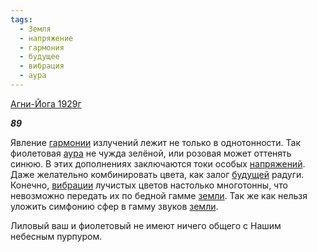 ```yaml
---
tags:
  - Земля
  - напряжение
  - гармония
  - будущее
  - вибрация
  - аура
---
```

[Агни-Йога 1929г](https://127.0.0.1:4002/agni/1929)

___89___

Явление [гармонии](../../../tags/#гармония) излучений лежит не только в однотонности. Так фиолетовая [аура](../../../tags/#аура) не чужда зелёной, или розовая может оттенять синюю. В этих дополнениях заключаются токи особых [напряжений](../../../tags/#напряжение). Даже желательно комбинировать цвета, как залог [будущей](../../../tags/#будущее) радуги. Конечно, [вибрации](../../../tags/#вибрация) лучистых цветов настолько многотонны, что невозможно передать их по бедной гамме [земли](../../../tags/#Земля). Так же как нельзя уложить симфонию сфер в гамму звуков [земли](../../../tags/#Земля).   

Лиловый ваш и фиолетовый не имеют ничего общего с Нашим небесным пурпуром.
